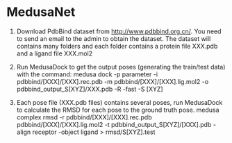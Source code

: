 # MedusaNet
1. Download PdbBind dataset from http://www.pdbbind.org.cn/. You need to send an email to the admin to obtain the dataset.
The dataset will contains many folders and each folder contains a protein file XXX.pdb and a ligand file XXX.mol2

2. Run MedusaDock to get the output poses (generating the train/test data) with the command:
medusa dock -p parameter -i pdbbind/[XXX]/[XXX].rec.pdb -m pdbbind/[XXX]/[XXX].lig.mol2 -o pdbbind_output_S[XYZ]/XXX.pdb -R -fast -S [XYZ]

3. Each pose file (XXX.pdb files) contains several poses, run MedusaDock to calculate the RMSD for each pose to the ground truth pose.
medusa complex rmsd -r pdbbind/[XXX]/[XXX].rec.pdb pdbbind/[XXX]/[XXX].lig.mol2 -t pdbbind_output_S[XYZ]/[XXX].pdb -align receptor -object ligand > rmsd/S[XYZ].test

